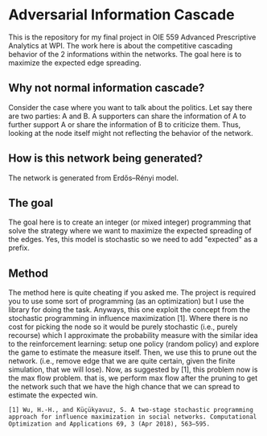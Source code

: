 # Adversarial Information Cascade
This is the repository for my final project in OIE 559 Advanced Prescriptive Analytics at WPI. The work here is about the competitive cascading behavior of the 2 informations within the networks. The goal here is to maximize the expected edge spreading.

## Why not normal information cascade?

Consider the case where you want to talk about the politics. Let say there are two parties: A and B. A supporters can share the information of A to further support A or share the information of B to criticize them. Thus, looking at the node itself might not reflecting the behavior of the network.

## How is this network being generated?

The network is generated from Erdős–Rényi model.

## The goal

The goal here is to create an integer (or mixed integer) programming that solve the strategy where we want to maximize the expected spreading of the edges. Yes, this model is stochastic so we need to add "expected" as a prefix.

## Method

The method here is quite cheating if you asked me. The project is required you to use some sort of programming (as an optimization) but I use the library for doing the task. Anyways, this one exploit the concept from the stochastic programming in influence maximization [1]. Where there is no cost for picking the node so it would be purely stochastic (i.e., purely recourse) which I approximate the probability measure with the similar idea to the reinforcement learning: setup one policy (random policy) and explore the game to estimate the measure itself. Then, we use this to prune out the network. (i.e., remove edge that we are quite certain, given the finite simulation, that we will lose). Now, as suggested by [1], this problem now is the max flow problem. that is, we perform max flow after the pruning to get the network such that we have the high chance that we can spread to estimate the expected win.

```
[1] Wu, H.-H., and Küçükyavuz, S. A two-stage stochastic programming approach for influence maximization in social networks. Computational Optimization and Applications 69, 3 (Apr 2018), 563–595.
```
